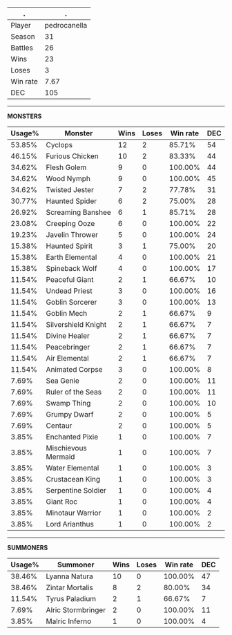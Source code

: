 .|.
|-|-
Player|pedrocanella
Season|31
Battles|26
Wins|23
Loses|3
Win rate|7.67
DEC|105

---
**MONSTERS**

Usage%|Monster|Wins|Loses|Win rate|DEC|
-|-|-|-|-|-|
53.85%|Cyclops|12|2|85.71%|54|
46.15%|Furious Chicken|10|2|83.33%|44|
34.62%|Flesh Golem|9|0|100.00%|44|
34.62%|Wood Nymph|9|0|100.00%|45|
34.62%|Twisted Jester|7|2|77.78%|31|
30.77%|Haunted Spider|6|2|75.00%|28|
26.92%|Screaming Banshee|6|1|85.71%|28|
23.08%|Creeping Ooze|6|0|100.00%|22|
19.23%|Javelin Thrower|5|0|100.00%|24|
15.38%|Haunted Spirit|3|1|75.00%|20|
15.38%|Earth Elemental|4|0|100.00%|21|
15.38%|Spineback Wolf|4|0|100.00%|17|
11.54%|Peaceful Giant|2|1|66.67%|10|
11.54%|Undead Priest|3|0|100.00%|16|
11.54%|Goblin Sorcerer|3|0|100.00%|13|
11.54%|Goblin Mech|2|1|66.67%|9|
11.54%|Silvershield Knight|2|1|66.67%|7|
11.54%|Divine Healer|2|1|66.67%|7|
11.54%|Peacebringer|2|1|66.67%|7|
11.54%|Air Elemental|2|1|66.67%|7|
11.54%|Animated Corpse|3|0|100.00%|8|
7.69%|Sea Genie|2|0|100.00%|11|
7.69%|Ruler of the Seas|2|0|100.00%|11|
7.69%|Swamp Thing|2|0|100.00%|10|
7.69%|Grumpy Dwarf|2|0|100.00%|5|
7.69%|Centaur|2|0|100.00%|5|
3.85%|Enchanted Pixie|1|0|100.00%|7|
3.85%|Mischievous Mermaid|1|0|100.00%|7|
3.85%|Water Elemental|1|0|100.00%|3|
3.85%|Crustacean King|1|0|100.00%|3|
3.85%|Serpentine Soldier|1|0|100.00%|4|
3.85%|Giant Roc|1|0|100.00%|4|
3.85%|Minotaur Warrior|1|0|100.00%|2|
3.85%|Lord Arianthus|1|0|100.00%|2|

---
**SUMMONERS**

Usage%|Summoner|Wins|Loses|Win rate|DEC|
-|-|-|-|-|-|
38.46%|Lyanna Natura|10|0|100.00%|47|
38.46%|Zintar Mortalis|8|2|80.00%|34|
11.54%|Tyrus Paladium|2|1|66.67%|7|
7.69%|Alric Stormbringer|2|0|100.00%|11|
3.85%|Malric Inferno|1|0|100.00%|4|
